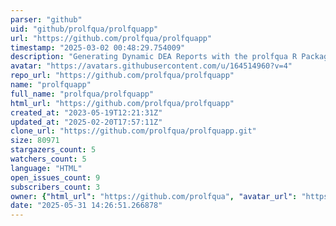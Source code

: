 ```yaml
---
parser: "github"
uid: "github/prolfqua/prolfquapp"
url: "https://github.com/prolfqua/prolfquapp"
timestamp: "2025-03-02 00:48:29.754009"
description: "Generating Dynamic DEA Reports with the prolfqua R Package"
avatar: "https://avatars.githubusercontent.com/u/164514960?v=4"
repo_url: "https://github.com/prolfqua/prolfquapp"
name: "prolfquapp"
full_name: "prolfqua/prolfquapp"
html_url: "https://github.com/prolfqua/prolfquapp"
created_at: "2023-05-19T12:21:31Z"
updated_at: "2025-02-20T17:57:11Z"
clone_url: "https://github.com/prolfqua/prolfquapp.git"
size: 80971
stargazers_count: 5
watchers_count: 5
language: "HTML"
open_issues_count: 9
subscribers_count: 3
owner: {"html_url": "https://github.com/prolfqua", "avatar_url": "https://avatars.githubusercontent.com/u/164514960?v=4", "login": "prolfqua", "type": "Organization"}
date: "2025-05-31 14:26:51.266878"
---
```

